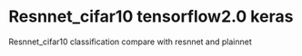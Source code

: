 # Resnnet_cifar10 tensorflow2.0 keras
Resnnet_cifar10 classification
compare with resnnet and plainnet
